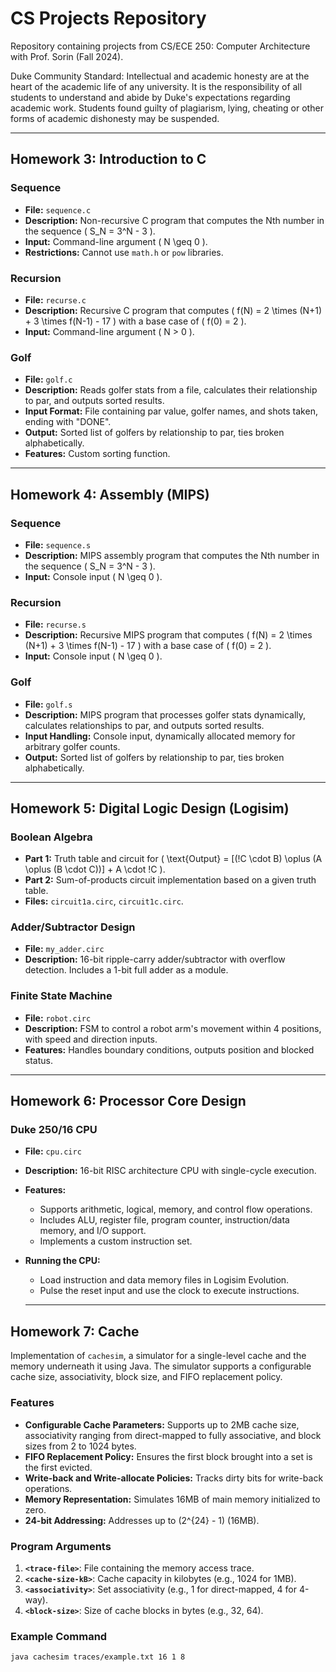 # CS Projects Repository

Repository containing projects from CS/ECE 250: Computer Architecture with Prof. Sorin (Fall 2024). 

Duke Community Standard: Intellectual and academic honesty are at the heart of the academic life of any university. It is the responsibility of all students to understand and abide by Duke's expectations regarding academic work. Students found guilty of plagiarism, lying, cheating or other forms of academic dishonesty may be suspended.

---

## Homework 3: Introduction to C

### Sequence
- **File:** `sequence.c`
- **Description:** Non-recursive C program that computes the Nth number in the sequence \( S_N = 3^N - 3 \).
- **Input:** Command-line argument \( N \geq 0 \).
- **Restrictions:** Cannot use `math.h` or `pow` libraries.

### Recursion
- **File:** `recurse.c`
- **Description:** Recursive C program that computes \( f(N) = 2 \times (N+1) + 3 \times f(N-1) - 17 \) with a base case of \( f(0) = 2 \).
- **Input:** Command-line argument \( N > 0 \).

### Golf
- **File:** `golf.c`
- **Description:** Reads golfer stats from a file, calculates their relationship to par, and outputs sorted results.
- **Input Format:** File containing par value, golfer names, and shots taken, ending with "DONE".
- **Output:** Sorted list of golfers by relationship to par, ties broken alphabetically.
- **Features:** Custom sorting function.

---

## Homework 4: Assembly (MIPS)

### Sequence
- **File:** `sequence.s`
- **Description:** MIPS assembly program that computes the Nth number in the sequence \( S_N = 3^N - 3 \).
- **Input:** Console input \( N \geq 0 \).

### Recursion
- **File:** `recurse.s`
- **Description:** Recursive MIPS program that computes \( f(N) = 2 \times (N+1) + 3 \times f(N-1) - 17 \) with a base case of \( f(0) = 2 \).
- **Input:** Console input \( N \geq 0 \).

### Golf
- **File:** `golf.s`
- **Description:** MIPS program that processes golfer stats dynamically, calculates relationships to par, and outputs sorted results.
- **Input Handling:** Console input, dynamically allocated memory for arbitrary golfer counts.
- **Output:** Sorted list of golfers by relationship to par, ties broken alphabetically.

---

## Homework 5: Digital Logic Design (Logisim)

### Boolean Algebra
- **Part 1:** Truth table and circuit for \( \text{Output} = [(!C \cdot B) \oplus (A \oplus (B \cdot C))] + A \cdot !C \).
- **Part 2:** Sum-of-products circuit implementation based on a given truth table.
- **Files:** `circuit1a.circ`, `circuit1c.circ`.

### Adder/Subtractor Design
- **File:** `my_adder.circ`
- **Description:** 16-bit ripple-carry adder/subtractor with overflow detection. Includes a 1-bit full adder as a module.

### Finite State Machine
- **File:** `robot.circ`
- **Description:** FSM to control a robot arm's movement within 4 positions, with speed and direction inputs.
- **Features:** Handles boundary conditions, outputs position and blocked status.

---

## Homework 6: Processor Core Design

### Duke 250/16 CPU
- **File:** `cpu.circ`
- **Description:** 16-bit RISC architecture CPU with single-cycle execution.
- **Features:**
  - Supports arithmetic, logical, memory, and control flow operations.
  - Includes ALU, register file, program counter, instruction/data memory, and I/O support.
  - Implements a custom instruction set.
- **Running the CPU:**
  - Load instruction and data memory files in Logisim Evolution.
  - Pulse the reset input and use the clock to execute instructions.
 
  ---
  
## Homework 7: Cache

Implementation of `cachesim`, a simulator for a single-level cache and the memory underneath it using Java. The simulator supports a configurable cache size, associativity, block size, and FIFO replacement policy.

### Features
- **Configurable Cache Parameters:** Supports up to 2MB cache size, associativity ranging from direct-mapped to fully associative, and block sizes from 2 to 1024 bytes.
- **FIFO Replacement Policy:** Ensures the first block brought into a set is the first evicted.
- **Write-back and Write-allocate Policies:** Tracks dirty bits for write-back operations.
- **Memory Representation:** Simulates 16MB of main memory initialized to zero.
- **24-bit Addressing:** Addresses up to \(2^{24} - 1\) (16MB).

### Program Arguments
1. **`<trace-file>`**: File containing the memory access trace.
2. **`<cache-size-kB>`**: Cache capacity in kilobytes (e.g., 1024 for 1MB).
3. **`<associativity>`**: Set associativity (e.g., 1 for direct-mapped, 4 for 4-way).
4. **`<block-size>`**: Size of cache blocks in bytes (e.g., 32, 64).

### Example Command
```bash
java cachesim traces/example.txt 16 1 8
